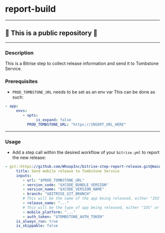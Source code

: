 # report-build

---

## 🔴 This is a public repository 🔴

---
### Description
This is a Bitrise step to collect release information and send it to Tombstone Service.

### Prerequisites
- `PROD_TOMBSTONE_URL` needs to be set as an env var
This can be done as such:
```yaml
- app:
     envs:
        - opts:
              is_expand: false
          PROD_TOMBSTONE_URL: "https://INSERT_URL_HERE"
```
---
### Usage
- Add a step call within the desired workflow of your `bitrise.yml` to report the new release:
```yaml
- git::https://github.com/WhoopInc/bitrise-step-report-release.git@main:
     title: Send mobile release to Tombstone Service
     inputs:
        - url: "$PROD_TOMBSTONE_URL"
        - version_code: "$XCODE_BUNDLE_VERSION"
        - version_name: "$XCODE_VERSION_NAME"
        - branch: "$BITRISE_GIT_BRANCH"
        # This will be the name of the app being released, either "IOS" or "Android".
        - release_name: "..."
        # This will be the type of app being released, either "IOS" or "ANDROID".
        - mobile_platform: "..."
        - auth_token: "$TOMBSTONE_AUTH_TOKEN"
     is_always_run: true
     is_skippable: false
```
